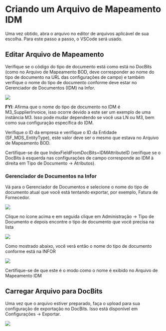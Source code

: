 # Criando um Arquivo de Mapeamento IDM

Uma vez obtido, abra o arquivo no editor de arquivos aplicável de sua escolha. Para este passo a passo, o VSCode será usado.

## Editar Arquivo de Mapeamento

Verifique se o código do tipo de documento está como está no DocBits (como no Arquivo de Mapeamento BOD, deve corresponder ao nome do tipo de documento na URL das configurações de campo) e também verifique o nome do tipo de documento conforme deve estar no Gerenciador de Documentos (IDM) na Infor.

![](https://lh7-us.googleusercontent.com/WHO0vg2W36yVFBq0ay0wBMFVzMfT6pNvHklt0o8N4tqUpM03jXJm2fykuYjyZh0z4wFTO4Eaeh39-D03re3a9utegrdVdsjHBfucmALA3B7YBWd92-9bcYr543G4MWftv0RosvTgFP3J6NNmLZAz5Dc)

**FYI**: Afirma que o nome do tipo de documento no IDM é M3\_SupplierInvoice, isso ocorre devido a este ser um exemplo de uma instância M3. Isso pode mudar dependendo se você usa LN ou M3, bem como sua configuração específica do IDM.

Verifique o ID da empresa e verifique o ID da Entidade (SF\_MDS\_EntityType), este valor deve ser o mesmo que estava no Arquivo de Mapeamento BOD.

Certifique-se de que IndexFieldFromDocBits=IDMAttributeID (verifique se o DocBits à esquerda nas configurações de campo corresponde ao IDM à direita em Tipo de Documento → Atributos).

### Gerenciador de Documentos na Infor

Vá para o Gerenciador de Documentos e selecione o nome do tipo de documento atual que você está tentando exportar, por exemplo, Fatura de Fornecedor.

![](https://lh7-us.googleusercontent.com/EV3uw3R1L6\_RRANB7FRLwtUFMbv\_KGtL4x6kAk6lEYhwI90UeG2uWqFD2Azpxv-SRFl9zfvdratOZbXxp2D1-SryLo3Boj2x9Xc4PQXJ6vUhX5c9pvhv4XHuCk-qMK51DZ885vRUJ5dwES7k84uhoyk)

Clique no ícone acima e em seguida clique em Administração → Tipo de Documento e depois encontre o tipo de documento que você precisa na lista

![](https://lh7-us.googleusercontent.com/ldsuINS9SCUQm3E57s8j\_95gzBGwHQFavcf6d3myg6tuVxRoQHtq8R-6we5OEJ63swDxwPc9w7hbySWqWdfaMsGdQpn99m6EchPY5f5DzXEj-8mjocwPNtdJVNP34CuPvw0JIImDgFX1Q05M8-ogZo8)

Como mostrado abaixo, você verá então o nome do tipo de documento conforme está na INFOR

![](https://lh7-us.googleusercontent.com/KSreWGS7TqdMP64BqtufM24xk0RDnNDHUZapnPsSuRj\_umPJ3icll89KI2RYpbtet2F6ccL8QfYbl27-2j1nQPwQ0z-Nq873c4Tv72ee9AJhKMxynIUxmJKKsQQCupW\_dpRfw\_5BXm0WvAnw4HOALmw)

Certifique-se de que este é o modo como o nome é exibido no Arquivo de Mapeamento IDM

## Carregar Arquivo para DocBits

Uma vez que o arquivo estiver preparado, faça o upload para sua configuração de exportação no DocBits. Isso está disponível em Configurações → Exportar.

![](https://lh7-us.googleusercontent.com/rUHhvImiWamK6JxnWSPL4JEioAJq3AmvdsubJDo-DoDV9F\_i5mZ42YDnjqZUYKYSJu1Cetc\_4fLwlvvmoZXYIzmBf3hoyW6RjfP9HQ8FkNDhW1IbLHvNTCHWFRaeCECdZ97u79-Eu37TvzqnqGPEayM)
